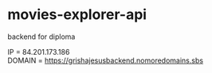 # movies-explorer-api

backend for diploma

IP = 84.201.173.186  
DOMAIN = https://grishajesusbackend.nomoredomains.sbs
